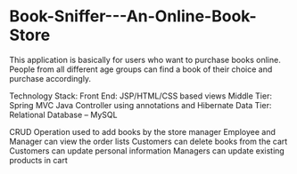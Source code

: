 # Book-Sniffer---An-Online-Book-Store
This application is basically for users who want to purchase books online. People from all different age groups can find a book of their choice and purchase accordingly.

Technology Stack:
Front End: JSP/HTML/CSS based views
Middle Tier: Spring MVC Java Controller using annotations and Hibernate
Data Tier: Relational Database – MySQL

CRUD Operation used to add books by the store manager 
Employee and Manager can view the order lists
Customers can delete books from the cart
Customers can update personal information
Managers can update existing products in cart
